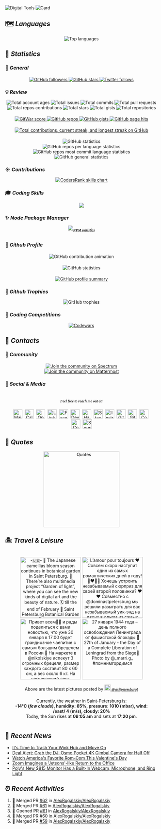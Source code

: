 #
![Digital Tools](https://raw.githubusercontent.com/AlexRogalskiy/AlexRogalskiy/main/images/banner/header.jpg)
![Card](https://cardivo.alexrogalskiy.vercel.app/api?name=Alexander%20Rogalskiy&description=Active%20Researcher&image=https://avatars3.githubusercontent.com/u/3901898&backgroundColor=%23FFFFFF&github=alexrogalskiy&pattern=bubbles&opacity=0.4&colorPattern=%23FFE0E9&fontColor=%230A83DC)

## 🗺️ _Languages_

<div id="languages_block_id" align="center" style="align-content: center; text-align:center; margin: 20px 20px">
    <img src="https://github-readme-stats.vercel.app/api/top-langs?username=alexrogalskiy&show_icons=true&locale=en&langs_count=8&layout=compact" alt="Top languages" />
</div>

## 🧮 _Statistics_

### 📄 _General_

<div id="statistics_general_block_id" align="center" style="align-content: center; text-align:center; margin: 20px 20px">
    <a href="https://github.com/alexrogalskiy?tab=followers" target="_blank">
        <img src="https://img.shields.io/github/followers/alexrogalskiy?label=Followers&logo=GitHub&style=for-the-badge" alt="GitHub followers" />
    </a>
    <a href="https://github.com/alexrogalskiy?tab=stars" target="_blank">
        <img src="https://img.shields.io/github/stars/AlexRogalskiy?label=Stars&logo=GitHub&style=for-the-badge" alt="GitHub stars"/>
    </a>
    <a href="http://twitter.com/alexrogalskiy" target="_blank">
        <img src="https://img.shields.io/twitter/follow/f2aldi?label=Twitter&logo=twitter&style=for-the-badge" alt="Twitter follows"/>
    </a>
</div>

### 💡 _Review_

<!--views:github-stats:start-->
<div id="statistics_review_summary_block_id" align="center"> <img src="https://img.shields.io/badge/Account%20age-7-CB0000.svg?logo=github" alt="Total account ages" /> <img src="https://img.shields.io/badge/Issues-4-CB0000.svg?logo=github" alt="Total issues" /> <img src="https://img.shields.io/badge/Commits-7907-CB0000.svg?logo=github" alt="Total commits" /> <img src="https://img.shields.io/badge/Pull%20requests-255-CB0000.svg?logo=github" alt="Total pull requests" /> <img src="https://img.shields.io/badge/Repos%20contributions-0-CB0000.svg?logo=github" alt="Total repos contributions" /> <img src="https://img.shields.io/badge/Stars-4-CB0000.svg?logo=github" alt="Total stars" /> <img src="https://img.shields.io/badge/Gists-871-CB0000.svg?logo=github" alt="Total gists" /> <img src="https://img.shields.io/badge/Repos-624-CB0000.svg?logo=github" alt="Total repositories" /></div>
<!--views:github-stats:end-->

<div id="statistics_review_badge_block_id" align="center" style="align-content: center; text-align:center; margin: 20px 20px">
    <!--<a href="https://badges.pufler.dev" target="_blank">
        <img src="https://badges.pufler.dev/years/AlexRogalskiy" alt="GitHub years" />
    </a>-->
    <a href="https://gitwar.herokuapp.com/" target="_blank">
        <img src="https://gitwar.herokuapp.com/badge?username=AlexRogalskiy&color=green" alt="GitWar score" />
    </a>
    <a href="https://badges.pufler.dev" target="_blank">
        <img src="https://badges.pufler.dev/repos/AlexRogalskiy" alt="GitHub repos" />
    </a>
    <a href="https://badges.pufler.dev" target="_blank">
        <img src="https://badges.pufler.dev/gists/AlexRogalskiy" alt="GitHub gists" />
    </a>
    <!--<a href="https://badges.pufler.dev" target="_blank">
        <img src="https://badges.pufler.dev/monthly/AlexRogalskiy" alt="GitHub monthly commits" />
    </a>-->
    <a href="https://hits.seeyoufarm.com" target="_blank">
        <img src="https://hits.seeyoufarm.com/api/count/incr/badge.svg?url=https%3A%2F%2Fgithub.com%2FAlexRogalskiy&count_bg=%2379C83D&title_bg=%23555555&icon=&icon_color=%23E7E7E7&title=hits&edge_flat=false" alt="GitHub page hits" />
    </a>
</div>

<div id="statistics_review_streak_block_id" align="center" style="align-content: center; text-align:center; margin: 20px 20px">
    <a href="https://github.com/DenverCoder1/github-readme-streak-stats" target="_blank">
        <img src="https://github-readme-streak-stats.herokuapp.com/?user=AlexRogalskiy&currStreakNum=2FD3EB&fire=pink" alt="Total contributions, current streak, and longest streak on GitHub" />
    </a>
</div>

<div id="statistics_review_cards_block_id" align="center" style="align-content: center; text-align:center;">
    <img src="https://raw.githubusercontent.com/AlexRogalskiy/AlexRogalskiy/master/profile-summary-card-output/github/0-profile-details.svg" alt="GitHub statistics" />
    <br />
    <img src="https://raw.githubusercontent.com/AlexRogalskiy/AlexRogalskiy/master/profile-summary-card-output/github/1-repos-per-language.svg" alt="GitHub repos per language statistics" />
    <img src="https://raw.githubusercontent.com/AlexRogalskiy/AlexRogalskiy/master/profile-summary-card-output/github/2-most-commit-language.svg" alt="GitHub repos most commit language statistics" />
    <br />
    <img src="https://raw.githubusercontent.com/AlexRogalskiy/AlexRogalskiy/master/profile-summary-card-output/github/3-stats.svg" alt="GitHub general statistics" />
</div>

### ☀ _Contributions_

<div id="statistics_contributions_block_id" align="center" style="align-content: center; text-align:center;">
    <a href="https://profile.codersrank.io/user/alexrogalskiy" target="_blank">
        <img src="https://cr-skills-chart-widget.azurewebsites.net/api/api?username=alexrogalskiy&width=600" alt="CodersRank skills chart" />
    </a>
</div>

### 🎓 _Coding Skills_

<div id="statistics_skills_block_id" align="center" style="align-content: center; text-align:center;">
    <img src="https://cr-ss-service.azurewebsites.net/api/ScreenShot?widget=summary&username=AlexRogalskiy&badges=3&show-avatar=false&style=--border-radius:10px" />
</div>

### ✨ _Node Package Manager_

<div id="statistics_npm_block_id" align="center" style="align-content: center; text-align:center; font:italic bold 12px/30px Georgia, serif;">
    <a href="http://npm-stats.com/AlexRogalskiy" target="_blank">
        <img src="https://img.shields.io/badge/Visit%20statistics-on%20npm-CB0000.svg?logo=npm&style=for-the-badge" alt="NPM statistics" />
    </a>
</div>

### 🎉 _Github Profile_

<div id="statistics_github_animation_id" align="center" style="align-content: center; text-align:center; margin: 20px 20px">
    <img src="https://raw.githubusercontent.com/AlexRogalskiy/AlexRogalskiy/master/images/generated/github-contribution-grid-snake.svg" alt="GitHub contribution animation" />
</div>

<div id="statistics_github_block_id" align="center" style="align-content: center; text-align:center; margin: 20px 20px">
    <img src="https://github-readme-stats.vercel.app/api?username=AlexRogalskiy&show_icons=true&count_private=true" alt="GitHub statistics" />
</div>

<div id="statistics_github_summary_block_id" align="center" style="align-content: center; text-align:center;">
    <a href="https://profile-summary-for-github.com/user/AlexRogalskiy" target="_blank">
        <img src="https://img.shields.io/badge/Visit%20statistics-on%20github-7CBAE6.svg?logo=github&style=for-the-badge" alt="GitHub profile summary" />
    </a>
</div>

### 🎌 _Github Trophies_

<div id="statistics_trophies_block_id" align="center" style="align-content: center; text-align:center;">
    <img src="https://github-profile-trophy.vercel.app/?username=alexrogalskiy" alt="GitHub trophies" />
</div>

### 🧪 _Coding Competitions_

<div id="statistics_competitions_block_id" align="center" style="align-content: center; text-align:center;">
    <a href="https://www.codewars.com/users/AlexRogalskiy" target="_blank">
        <img src="https://www.codewars.com/users/AlexRogalskiy/badges/micro" alt="Codewars" />
    </a>
</div>

## 📮 _Contacts_

### 🔗 _Community_

<div id="contacts_community_block_id" align="center" style="align-content: center; text-align:center; margin: 20px 20px">
    <a href="https://spectrum.chat/nullables-io" target="_blank">
        <img src="https://img.shields.io/badge/join%20the%20community-on%20spectrum-7116FB.svg?logo=spectrum&style=for-the-badge" alt="Join the community on Spectrum" />
    </a>
    <a href="https://nullables-io.cloud.mattermost.com/main/channels/community" target="_blank">
        <img src="https://img.shields.io/badge/join%20the%20community-on%20mattermost-1875F0.svg?logo=mattermost&style=for-the-badge" alt="Join the community on Mattermost" />
    </a>
</div>

### 🧲 _Social & Media_

<div id="contacts_social_block_id" align="center" style="align-content: center; text-align:center; margin: 20px 20px">
    <p align="center" style="text-align:center; font:italic bold 12px/30px Georgia, serif;"><i>Feel free to reach me out at:</i></p>
    <a href="https://contact.do/n5RD"><img src="https://raw.githubusercontent.com/AlexRogalskiy/AlexRogalskiy/main/images/social/mail.svg" width="30" height="30" alt="Mail"></a>&nbsp;
    <a href="https://calendly.com/alexander-rogalsky"><img src="https://raw.githubusercontent.com/AlexRogalskiy/AlexRogalskiy/main/images/social/calendly.svg" width="30" height="30" alt="Calendly"></a>&nbsp;
    <a href="https://opencollective.com/alexander-rogalskiy"><img src="https://raw.githubusercontent.com/AlexRogalskiy/AlexRogalskiy/main/images/social/opencollective.svg" width="30" height="30" alt="OpenCollective"></a>&nbsp;
    <a href="https://ru.linkedin.com/in/alexander-rogalskiy-985a4828"><img src="https://raw.githubusercontent.com/AlexRogalskiy/AlexRogalskiy/main/images/social/linkedin.svg" width="30" height="30" alt="LinkedIn"></a>&nbsp;
    <a href="https://www.facebook.com/alexander.v.rogalskiy"><img src="https://raw.githubusercontent.com/AlexRogalskiy/AlexRogalskiy/main/images/social/facebook.svg" width="30" height="30" alt="Facebook"></a>&nbsp;
    <a href="https://dev.to/alexrogalskiy"><img src="https://raw.githubusercontent.com/AlexRogalskiy/AlexRogalskiy/main/images/social/devto.svg" width="30" height="30" alt="DevTo"></a>&nbsp;
    <a href="https://www.hackster.io/alexander-v-rogalskiy"><img src="https://raw.githubusercontent.com/AlexRogalskiy/AlexRogalskiy/main/images/social/hackster.svg" width="30" height="30" alt="Hackster"></a>&nbsp;
    <a href="https://stackshare.io/alexrogalskiy"><img src="https://raw.githubusercontent.com/AlexRogalskiy/AlexRogalskiy/main/images/social/stackshare.svg" width="30" height="30" alt="StackShare"></a>&nbsp;
    <a href="https://www.instructables.com/member/AlexRogalskiy"><img src="https://raw.githubusercontent.com/AlexRogalskiy/AlexRogalskiy/main/images/social/instructables.svg" width="30" height="30" alt="Instructables"></a>&nbsp;
    <a href="https://github.com/alexrogalskiy"><img src="https://raw.githubusercontent.com/AlexRogalskiy/AlexRogalskiy/main/images/social/github.svg" width="30" height="30" alt="GitHub"></a>&nbsp;
    <a href="https://gitmemory.com/AlexRogalskiy"><img src="https://raw.githubusercontent.com/AlexRogalskiy/AlexRogalskiy/main/images/social/gitmemory.svg" width="30" height="30" alt="GitMemory"></a>&nbsp;
    <a href="https://codepen.io/alexrogalskiy"><img src="https://raw.githubusercontent.com/AlexRogalskiy/AlexRogalskiy/main/images/social/codepen.svg" width="30" height="30" alt="CodePen"></a>&nbsp;
    <a href="https://profile.codersrank.io/user/alexrogalskiy"><img src="https://raw.githubusercontent.com/AlexRogalskiy/AlexRogalskiy/main/images/social/codersrank.svg" width="30" height="30" alt="CodersRank"></a>&nbsp;
    <a href="https://sourcerer.io/alexrogalskiy" title="See my profile on Sourcerer"><img src="https://raw.githubusercontent.com/AlexRogalskiy/AlexRogalskiy/main/images/social/sourcerer.svg" width="30" height="30" alt="Sourcerer"></a>
</div>

## 📖 _Quotes_

<div id="quotes_block_id" align="center" style="align-content: center">
    <img height="250px" src="https://styled-quotes.vercel.app/api?backgroundColor=%23FFFFFF&opacity=0.3&colorPattern=%23FFE0E9&fontColor=%230A83DC" alt="Quotes" />
</div>
<!--
<div id="quotes_block_id" align="center" style="align-content: center">
    <img width="600" src="https://github-readme-quotes.herokuapp.com/quote?theme=default_repocard&animation=default&layout=default&quoteCategory=programming" alt="Quotes" />
</div>
-->

## 🏝️ _Travel & Leisure_

<!--views:photo-marker:start-->
<div id="contacts_travel_block_id" align="center" style="align-content: center; text-align:center; margin: 20px 20px">
    <p align="center" style="text-align:center;">
        <img width="200" src="https:&#x2F;&#x2F;instagram.flwo4-1.fna.fbcdn.net&#x2F;v&#x2F;t51.2885-15&#x2F;sh0.08&#x2F;e35&#x2F;s640x640&#x2F;145143834_1057754714744147_7021185300127364857_n.jpg?_nc_ht&#x3D;instagram.flwo4-1.fna.fbcdn.net&amp;_nc_cat&#x3D;111&amp;_nc_ohc&#x3D;B3dKO6z-LnAAX_k-HET&amp;tp&#x3D;1&amp;oh&#x3D;7fc925c1cf93bc1d19dabe3377d1584c&amp;oe&#x3D;60440F39" alt="-🇺🇸- 🌸 The Japanese camellias bloom season continues in botanical garden in Saint Petersburg.  🌿 There’re also multimedia project “Garden of light”, where you can see the new kinds of digital art and the beauty of nature.  🗓 till the end of February  📍 Saint Petersburg Botanical Garden  -🇷🇺-  🌸В Ботаническом саду продолжается сезон цветения японских камелий!  🌿Посетители могут полюбоваться этими нежными цветами на Субтропическом маршруте оранжереи.  🔦Также до конца февраля, ежедневно с 17:30 до 22:30, в Ботаническом саду проходит мультимедийный проект Сад Света, соединивший в себе новые виды цифрового искусства и красоту природы.   🎇Светящиеся арт-объекты украшают парковый маршрут длинной более километра.  🗓 до конца февраля 📍 Ботанический сад Петра Великого  📸 @snegiribird   #visitpetersburg #russiatravel #spb #welcome #tourism #vacations #путешествуй" />
        <img width="200" src="https:&#x2F;&#x2F;instagram.flwo4-2.fna.fbcdn.net&#x2F;v&#x2F;t51.2885-15&#x2F;sh0.08&#x2F;e35&#x2F;c0.180.1440.1440a&#x2F;s640x640&#x2F;144340811_221817952651848_3217634361804151970_n.jpg?_nc_ht&#x3D;instagram.flwo4-2.fna.fbcdn.net&amp;_nc_cat&#x3D;100&amp;_nc_ohc&#x3D;UqZQJ3o5uBIAX8UuMLd&amp;tp&#x3D;1&amp;oh&#x3D;5a037e7884d298221b68e980bbc31fa9&amp;oe&#x3D;6044C127" alt="L’amour pour toujours ❤️  Совсем скоро наступит один из самых романтических дней в году! 👩‍❤️‍💋‍👨  Хочешь устроить незабываемый сюрприз для своей второй половинки? ❤️❤️  Совместно с @dominastpetersburg мы решили разыграть для вас незабываемый уик-энд на двоих в одном из самых романтичных городов мира😍  Условия крайне простые😌  ✅Подпишись на @visitpetersburg и @dominastpetersburg  ✅ Поставь лайк этой публикации   ✅Сделай репост этой записи к себе в сторис с отметкой @visitpetersburg и @dominastpetersburg  ✅ Напиши в комментариях чем прекрасен Петербург и отметь человека с которым хочешь провести незабываемый романтический уик-энд   Количество комментариев не ограничено. Чем больше комментариев, тем выше шансы на победу 😉  ✅ Ваш аккаунт должен быть открытым   Вот и всё😉  🗓 Итоги подведём 11 февраля.  ❗️Участвовать могут только живые профили, аккаунты, созданные для участия в конкурсах учитываться не будут❗️  🔢 Победителя определим с помощью генератора случайных чисел  С любовью, ваш #visitpetersburg 💚💛🧡  Фото @lina_by_photo   #14февраля #розыгрыш #кудасходитьспб #питер #saintpetersburg #russia #путешествуй #открывайроссию" />
        <img width="200" src="https:&#x2F;&#x2F;instagram.flwo4-1.fna.fbcdn.net&#x2F;v&#x2F;t51.2885-15&#x2F;sh0.08&#x2F;e35&#x2F;c0.169.1349.1349a&#x2F;s640x640&#x2F;143243380_223107236116421_4482637881901123170_n.jpg?_nc_ht&#x3D;instagram.flwo4-1.fna.fbcdn.net&amp;_nc_cat&#x3D;105&amp;_nc_ohc&#x3D;AGyWIi46yh8AX_eJtB1&amp;tp&#x3D;1&amp;oh&#x3D;211c82e45c61a8800d5b7879684b9791&amp;oe&#x3D;604448DB" alt="Привет всем✌🏼 и рады поделиться с вами новостью, что уже 30 января в 17:00 будет грандиозное чаепитие с самым большим брецелем в России 🥨   На маркете в @nikolskiye испекут 3 огромных брецеля, размер каждого составит 80 х 60 см, а вес около 6 кг. На сегодняшний день рекордные по размеру брецели в России не зарегистрированы🤤Единственный схожий рекорд зафиксирован в 2017 году в Тамбове — тогда был испечен самый большой в России крендель размером 71 х 57,5 см и весом 5 кг.   🥨Увидеть и попробовать гигантский брецель смогут все желающие!   Встречаемся на маркете @nikolskiye в 17:00!   Адрес: Садовая ул., 62  Фото @karisha222   #visitpetersburg #кудасходитьспб #выходныеспб #зима #выходные #туризм #путешествие #россия #Серебряное_ожерелье" />
        <img width="200" src="https:&#x2F;&#x2F;instagram.flwo4-1.fna.fbcdn.net&#x2F;v&#x2F;t51.2885-15&#x2F;e35&#x2F;143331125_1116347758789390_4225283867819351740_n.jpg?_nc_ht&#x3D;instagram.flwo4-1.fna.fbcdn.net&amp;_nc_cat&#x3D;110&amp;_nc_ohc&#x3D;rPApEHG3HLYAX9l2kKb&amp;tp&#x3D;1&amp;oh&#x3D;ad375219a5c562cb36d1727a530770f4&amp;oe&#x3D;601D9D3F" alt="27 января 1944 года – день полного освобождения Ленинграда от фашистской блокады 🎇   27th of January - the Day of a Complete Liberation  of Leningrad from the Siege🎇  Photo by @_marri.g_   #помнимгордимся" />
    </p>
    <p align="center" style="text-align:center;">
        Above are the latest pictures posted by
        <a href="https://www.instagram.com/visitpetersburg/" target="_blank">
            <img src="https://raw.githubusercontent.com/AlexRogalskiy/AlexRogalskiy/master/images/social/instagram.svg" width="20" height="20" alt="Instagram photos" />
            <span style="font:italic bold 12px/30px Georgia, serif;"><i><b>@visitpetersburg!</b></i></span>
        </a>
    </p>
    <p align="center" style="text-align:center;">
        Currently, the weather in Saint-Petersburg is:
        <br />
        <b>-14°C (<i>few clouds</i>), humidity: 85%, pressure: 1010 (mbar), wind: /east/ 4 (m/s), cloudy: 20%</b>
        <br />
        Today, the Sun rises at <b>09:05 am</b> and sets at <b>17:20 pm</b>.
    </p>
</div>

<!--views:photo-marker:end-->

## 🔣 _Recent News_

<!--views:rss-marker:start-->
* [It's Time to Trash Your Wink Hub and Move On](https://www.reviewgeek.com/69784/its-time-to-trash-your-wink-hub-and-move-on/)
* [Deal Alert: Grab the DJI Osmo Pocket 4K Gimbal Camera for Half Off](https://www.reviewgeek.com/69781/deal-grab-the-dji-osmo-pocket-4k-gimbal-camera-for-half-off/)
* [Watch America's Favorite Rom-Com This Valentine's Day](https://www.lifesavvy.com/54962/watch-americas-favorite-rom-com-this-valentines-day/)
* [Zoom Imagines a 'Jetsons'-like Return to the Office](https://www.reviewgeek.com/69764/zoom-imagines-a-jetsons-like-return-to-the-office/)
* [Poly's New $815 Monitor Has a Built-In Webcam, Microphone, and Ring Light](https://www.reviewgeek.com/69766/polys-new-815-monitor-has-a-built-in-webcam-microphone-and-ring-light/)
<!--views:rss-marker:end-->

## ⏰ _Recent Activities_

<!--START_SECTION:activity-->
1. 🎉 Merged PR [#62](https://github.com/AlexRogalskiy/AlexRogalskiy/pull/62) in [AlexRogalskiy/AlexRogalskiy](https://github.com/AlexRogalskiy/AlexRogalskiy)
2. 🎉 Merged PR [#61](https://github.com/AlexRogalskiy/AlexRogalskiy/pull/61) in [AlexRogalskiy/AlexRogalskiy](https://github.com/AlexRogalskiy/AlexRogalskiy)
3. 💪 Opened PR [#61](https://github.com/AlexRogalskiy/AlexRogalskiy/pull/61) in [AlexRogalskiy/AlexRogalskiy](https://github.com/AlexRogalskiy/AlexRogalskiy)
4. 🎉 Merged PR [#60](https://github.com/AlexRogalskiy/AlexRogalskiy/pull/60) in [AlexRogalskiy/AlexRogalskiy](https://github.com/AlexRogalskiy/AlexRogalskiy)
5. 🎉 Merged PR [#59](https://github.com/AlexRogalskiy/AlexRogalskiy/pull/59) in [AlexRogalskiy/AlexRogalskiy](https://github.com/AlexRogalskiy/AlexRogalskiy)
<!--END_SECTION:activity-->
